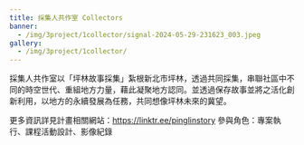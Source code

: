 ```yaml
---
title: 採集人共作室 Collectors
banner: 
  - /img/3project/1collector/signal-2024-05-29-231623_003.jpeg
gallery:
  - /img/3project/1collector/
---
```


採集人共作室以「坪林故事採集」紮根新北市坪林，透過共同採集，串聯社區中不同的時空世代、重組地方力量，藉此凝聚地方認同。並透過保存故事並將之活化創新利用，以地方的永續發展為任務，共同想像坪林未來的冀望。

更多資訊詳見計畫相關網站：https://linktr.ee/pinglinstory
參與角色：專案執行、課程活動設計、影像紀錄